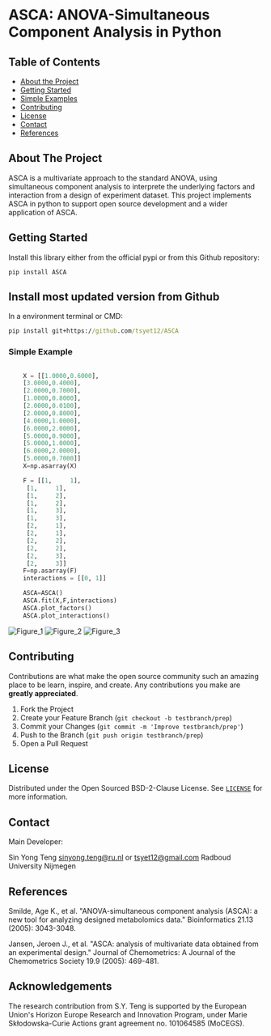 # ASCA: ANOVA-Simultaneous Component Analysis in Python


<!-- TABLE OF CONTENTS -->
## Table of Contents

* [About the Project](#about-the-project)
* [Getting Started](#getting-started)
* [Simple Examples](#simple-examples)
* [Contributing](#contributing)
* [License](#license)
* [Contact](#contact)
* [References](#references)


<!-- ABOUT THE PROJECT -->
## About The Project
ASCA is a multivariate approach to the standard ANOVA, using simultaneous component analysis to interprete the underlying factors and interaction from a design of experiment dataset. This project implements ASCA in python to support open source development and a wider application of ASCA.


<!-- GETTING STARTED -->
## Getting Started

Install this library either from the official pypi or from this Github repository:
```
pip install ASCA
```

## Install most updated version from Github

In a environment terminal or CMD:
```bat
pip install git+https://github.com/tsyet12/ASCA
```




### Simple Example
```python

    X = [[1.0000,0.6000], 
    [3.0000,0.4000],
    [2.0000,0.7000],
    [1.0000,0.8000],
    [2.0000,0.0100],
    [2.0000,0.8000],
    [4.0000,1.0000],
    [6.0000,2.0000],
    [5.0000,0.9000],
    [5.0000,1.0000],
    [6.0000,2.0000],
    [5.0000,0.7000]]
    X=np.asarray(X)

    F = [[1,     1],
     [1,     1],
     [1,     2],
     [1,     2],
     [1,     3],
     [1,     3],
     [2,     1],
     [2,     1],
     [2,     2],
     [2,     2],
     [2,     3],
     [2,     3]]
    F=np.asarray(F)
    interactions = [[0, 1]]

    ASCA=ASCA()
    ASCA.fit(X,F,interactions)
    ASCA.plot_factors()
    ASCA.plot_interactions()

```


![Figure_1](https://user-images.githubusercontent.com/19692103/205870275-df745bee-125d-4fa4-8e2a-00fa96ce9e2c.png)
![Figure_2](https://user-images.githubusercontent.com/19692103/205870291-960146ac-02f6-4852-b3d5-71c666550259.png)
![Figure_3](https://user-images.githubusercontent.com/19692103/205872428-245e778e-c805-4dfc-b5d4-0af7c890c9f2.png)


<!-- CONTRIBUTING -->
## Contributing

Contributions are what make the open source community such an amazing place to be learn, inspire, and create. Any contributions you make are **greatly appreciated**.

1. Fork the Project
2. Create your Feature Branch (`git checkout -b testbranch/prep`)
3. Commit your Changes (`git commit -m 'Improve testbranch/prep'`)
4. Push to the Branch (`git push origin testbranch/prep`)
5. Open a Pull Request


<!-- LICENSE -->
## License

Distributed under the Open Sourced BSD-2-Clause License. See [`LICENSE`](https://github.com/tsyet12/Chemsy/blob/main/LICENSE) for more information.


<!-- CONTACT -->
## Contact
Main Developer:

Sin Yong Teng sinyong.teng@ru.nl or tsyet12@gmail.com
Radboud University Nijmegen

<!-- References -->
## References
Smilde, Age K., et al. "ANOVA-simultaneous component analysis (ASCA): a new tool for analyzing designed metabolomics data." Bioinformatics 21.13 (2005): 3043-3048.

Jansen, Jeroen J., et al. "ASCA: analysis of multivariate data obtained from an experimental design." Journal of Chemometrics: A Journal of the Chemometrics Society 19.9 (2005): 469-481.


## Acknowledgements
The research contribution from S.Y. Teng is supported by the European Union's Horizon Europe Research and Innovation Program, under Marie Skłodowska-Curie Actions grant agreement no. 101064585 (MoCEGS).

